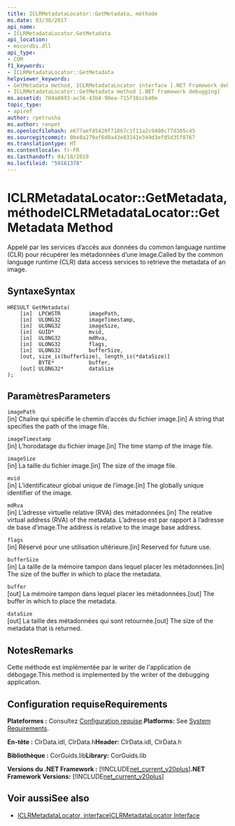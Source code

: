 ```yaml
---
title: ICLRMetadataLocator::GetMetadata, méthode
ms.date: 03/30/2017
api_name:
- ICLRMetadataLocator.GetMetadata
api_location:
- mscordbi.dll
api_type:
- COM
f1_keywords:
- ICLRMetadataLocator::GetMetadata
helpviewer_keywords:
- GetMetadata method, ICLRMetadataLocator interface [.NET Framework debugging]
- ICLRMetadataLocator::GetMetadata method [.NET Framework debugging]
ms.assetid: 704a8893-ac56-43b4-90ea-715f38ccb40e
topic_type:
- apiref
author: rpetrusha
ms.author: ronpet
ms.openlocfilehash: e677aefd5420f71867c1f11a2c9408c77d305c45
ms.sourcegitcommit: 0be8a279af6d8a43e03141e349d3efd5d35f8767
ms.translationtype: HT
ms.contentlocale: fr-FR
ms.lasthandoff: 04/18/2019
ms.locfileid: "59161378"
---
```

# <a name="iclrmetadatalocatorgetmetadata-method"></a><span data-ttu-id="d6a22-102">ICLRMetadataLocator::GetMetadata, méthode</span><span class="sxs-lookup"><span data-stu-id="d6a22-102">ICLRMetadataLocator::GetMetadata Method</span></span>
<span data-ttu-id="d6a22-103">Appelé par les services d’accès aux données du common language runtime (CLR) pour récupérer les métadonnées d’une image.</span><span class="sxs-lookup"><span data-stu-id="d6a22-103">Called by the common language runtime (CLR) data access services to retrieve the metadata of an image.</span></span>  
  
## <a name="syntax"></a><span data-ttu-id="d6a22-104">Syntaxe</span><span class="sxs-lookup"><span data-stu-id="d6a22-104">Syntax</span></span>  
  
```  
HRESULT GetMetadata(  
    [in]  LPCWSTR         imagePath,  
    [in]  ULONG32         imageTimestamp,  
    [in]  ULONG32         imageSize,  
    [in]  GUID*           mvid,  
    [in]  ULONG32         mdRva,  
    [in]  ULONG32         flags,  
    [in]  ULONG32         bufferSize,  
    [out, size_is(bufferSize), length_is(*dataSize)]  
          BYTE*           buffer,  
    [out] ULONG32*        dataSize  
);  
```  
  
## <a name="parameters"></a><span data-ttu-id="d6a22-105">Paramètres</span><span class="sxs-lookup"><span data-stu-id="d6a22-105">Parameters</span></span>  
 `imagePath`  
 <span data-ttu-id="d6a22-106">[in] Chaîne qui spécifie le chemin d’accès du fichier image.</span><span class="sxs-lookup"><span data-stu-id="d6a22-106">[in] A string that specifies the path of the image file.</span></span>  
  
 `imageTimestamp`  
 <span data-ttu-id="d6a22-107">[in] L’horodatage du fichier image.</span><span class="sxs-lookup"><span data-stu-id="d6a22-107">[in] The time stamp of the image file.</span></span>  
  
 `imageSize`  
 <span data-ttu-id="d6a22-108">[in] La taille du fichier image.</span><span class="sxs-lookup"><span data-stu-id="d6a22-108">[in] The size of the image file.</span></span>  
  
 `mvid`  
 <span data-ttu-id="d6a22-109">[in] L’identificateur global unique de l’image.</span><span class="sxs-lookup"><span data-stu-id="d6a22-109">[in] The globally unique identifier of the image.</span></span>  
  
 `mdRva`  
 <span data-ttu-id="d6a22-110">[in] L’adresse virtuelle relative (RVA) des métadonnées.</span><span class="sxs-lookup"><span data-stu-id="d6a22-110">[in] The relative virtual address (RVA) of the metadata.</span></span> <span data-ttu-id="d6a22-111">L’adresse est par rapport à l’adresse de base d’image.</span><span class="sxs-lookup"><span data-stu-id="d6a22-111">The address is relative to the image base address.</span></span>  
  
 `flags`  
 <span data-ttu-id="d6a22-112">[in] Réservé pour une utilisation ultérieure.</span><span class="sxs-lookup"><span data-stu-id="d6a22-112">[in] Reserved for future use.</span></span>  
  
 `bufferSize`  
 <span data-ttu-id="d6a22-113">[in] La taille de la mémoire tampon dans lequel placer les métadonnées.</span><span class="sxs-lookup"><span data-stu-id="d6a22-113">[in] The size of the buffer in which to place the metadata.</span></span>  
  
 `buffer`  
 <span data-ttu-id="d6a22-114">[out] La mémoire tampon dans lequel placer les métadonnées.</span><span class="sxs-lookup"><span data-stu-id="d6a22-114">[out] The buffer in which to place the metadata.</span></span>  
  
 `dataSize`  
 <span data-ttu-id="d6a22-115">[out] La taille des métadonnées qui sont retournée.</span><span class="sxs-lookup"><span data-stu-id="d6a22-115">[out] The size of the metadata that is returned.</span></span>  
  
## <a name="remarks"></a><span data-ttu-id="d6a22-116">Notes</span><span class="sxs-lookup"><span data-stu-id="d6a22-116">Remarks</span></span>  
 <span data-ttu-id="d6a22-117">Cette méthode est implémentée par le writer de l'application de débogage.</span><span class="sxs-lookup"><span data-stu-id="d6a22-117">This method is implemented by the writer of the debugging application.</span></span>  
  
## <a name="requirements"></a><span data-ttu-id="d6a22-118">Configuration requise</span><span class="sxs-lookup"><span data-stu-id="d6a22-118">Requirements</span></span>  
 <span data-ttu-id="d6a22-119">**Plateformes :** Consultez [Configuration requise](../../../../docs/framework/get-started/system-requirements.md).</span><span class="sxs-lookup"><span data-stu-id="d6a22-119">**Platforms:** See [System Requirements](../../../../docs/framework/get-started/system-requirements.md).</span></span>  
  
 <span data-ttu-id="d6a22-120">**En-tête :** ClrData.idl, ClrData.h</span><span class="sxs-lookup"><span data-stu-id="d6a22-120">**Header:** ClrData.idl, ClrData.h</span></span>  
  
 <span data-ttu-id="d6a22-121">**Bibliothèque :** CorGuids.lib</span><span class="sxs-lookup"><span data-stu-id="d6a22-121">**Library:** CorGuids.lib</span></span>  
  
 <span data-ttu-id="d6a22-122">**Versions du .NET Framework :** [!INCLUDE[net_current_v20plus](../../../../includes/net-current-v20plus-md.md)]</span><span class="sxs-lookup"><span data-stu-id="d6a22-122">**.NET Framework Versions:** [!INCLUDE[net_current_v20plus](../../../../includes/net-current-v20plus-md.md)]</span></span>  
  
## <a name="see-also"></a><span data-ttu-id="d6a22-123">Voir aussi</span><span class="sxs-lookup"><span data-stu-id="d6a22-123">See also</span></span>

- [<span data-ttu-id="d6a22-124">ICLRMetadataLocator, interface</span><span class="sxs-lookup"><span data-stu-id="d6a22-124">ICLRMetadataLocator Interface</span></span>](../../../../docs/framework/unmanaged-api/debugging/iclrmetadatalocator-interface.md)
